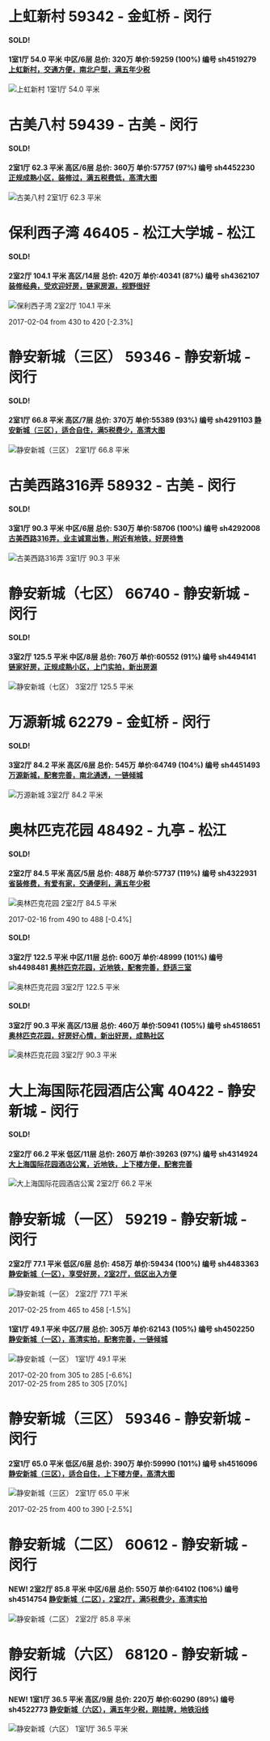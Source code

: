 # 上虹新村 59342 - 金虹桥 - 闵行

#### SOLD!
#### 1室1厅 54.0 平米 中区/6层 总价: 320万 单价:59259 (100%) 编号 sh4519279 [上虹新村，交通方便，南北户型，满五年少税](https://href.li/?http://sh.lianjia.com/ershoufang/sh4519279.html)

![上虹新村 1室1厅 54.0 平米](http://cdn7.dooioo.com/static/img/new-version/default_block.png)



    


# 古美八村 59439 - 古美 - 闵行

#### SOLD!
#### 2室1厅 62.3 平米 高区/6层 总价: 360万 单价:57757 (97%) 编号 sh4452230 [正规成熟小区，装修过，满五税费低，高清大图](https://href.li/?http://sh.lianjia.com/ershoufang/sh4452230.html)

![古美八村 2室1厅 62.3 平米](http://cdn1.dooioo.com/fetch/vp/fy/gi/20161225/db286378-24fb-43a7-9dd5-f7ad94cc4b80.jpg_200x150.jpg)



    


# 保利西子湾 46405 - 松江大学城 - 松江

#### SOLD!
#### 2室2厅 104.1 平米 高区/14层 总价: 420万 单价:40341 (87%) 编号 sh4362107 [装修经典，受欢迎好房，链家房源，视野很好](https://href.li/?http://sh.lianjia.com/ershoufang/sh4362107.html)

![保利西子湾 2室2厅 104.1 平米](http://cdn1.dooioo.com/fetch/vp/fy/gi/20151126/f7f2f080-ab92-4c09-a00a-1a0aada7bc81.jpg_200x150.jpg)

2017-02-04 from 430 to 420 [-2.3%]

    


# 静安新城（三区） 59346 - 静安新城 - 闵行

#### SOLD!
#### 2室1厅 66.8 平米 高区/7层 总价: 370万 单价:55389 (93%) 编号 sh4291103 [静安新城（三区），适合自住，满5税费少，高清大图](https://href.li/?http://sh.lianjia.com/ershoufang/sh4291103.html)

![静安新城（三区） 2室1厅 66.8 平米](http://cdn1.dooioo.com/fetch/vp/fy/gi/20160923/c8a4ae92-db7e-4dd9-94a7-b611d8440eff.jpg_200x150.jpg)



    


# 古美西路316弄 58932 - 古美 - 闵行

#### SOLD!
#### 3室1厅 90.3 平米 中区/6层 总价: 530万 单价:58706 (100%) 编号 sh4292008 [古美西路316弄，业主诚意出售，附近有地铁，好房待售](https://href.li/?http://sh.lianjia.com/ershoufang/sh4292008.html)

![古美西路316弄 3室1厅 90.3 平米](http://cdn1.dooioo.com/fetch/vp/fy/gi/20160923/8cff91ad-48df-4506-a4cd-3aa9031d4d12.jpg_200x150.jpg)



    


# 静安新城（七区） 66740 - 静安新城 - 闵行

#### SOLD!
#### 3室2厅 125.5 平米 中区/8层 总价: 760万 单价:60552 (91%) 编号 sh4494141 [链家好房，正规成熟小区，上门实拍，新出房源](https://href.li/?http://sh.lianjia.com/ershoufang/sh4494141.html)

![静安新城（七区） 3室2厅 125.5 平米](http://cdn1.dooioo.com/fetch/vp/fy/gi/20160531/795a675d-9160-40ef-aff1-605c35aa8820.jpg_200x150.jpg)



    


# 万源新城 62279 - 金虹桥 - 闵行

#### SOLD!
#### 3室2厅 84.2 平米 高区/6层 总价: 545万 单价:64749 (104%) 编号 sh4451493 [万源新城，配套完善，南北通透，一链倾城](https://href.li/?http://sh.lianjia.com/ershoufang/sh4451493.html)

![万源新城 3室2厅 84.2 平米](http://cdn1.dooioo.com/fetch/vp/fy/gi/20161228/19194179-fe10-465c-ac3f-47880450f2e8.jpg_200x150.jpg)



    


# 奥林匹克花园 48492 - 九亭 - 松江

#### SOLD!
#### 2室2厅 84.5 平米 高区/5层 总价: 488万 单价:57737 (119%) 编号 sh4322931 [省装修费，有爱有家，交通便利，满五年少税](https://href.li/?http://sh.lianjia.com/ershoufang/sh4322931.html)

![奥林匹克花园 2室2厅 84.5 平米](http://cdn7.dooioo.com/static/img/new-version/default_block.png)

2017-02-16 from 490 to 488 [-0.4%]

    
#### SOLD!
#### 3室2厅 122.5 平米 中区/11层 总价: 600万 单价:48999 (101%) 编号 sh4498481 [奥林匹克花园，近地铁，配套完善，舒适三室](https://href.li/?http://sh.lianjia.com/ershoufang/sh4498481.html)

![奥林匹克花园 3室2厅 122.5 平米](http://cdn1.dooioo.com/fetch/vp/fy/gi/20170104/28f2dec0-8b9a-48b4-b180-dfcf07bd8a5f.jpg_200x150.jpg)



    
#### SOLD!
#### 3室2厅 90.3 平米 高区/13层 总价: 460万 单价:50941 (105%) 编号 sh4518651 [奥林匹克花园，好房好心情，新出好房，成熟社区](https://href.li/?http://sh.lianjia.com/ershoufang/sh4518651.html)

![奥林匹克花园 3室2厅 90.3 平米](http://cdn7.dooioo.com/static/img/new-version/default_block.png)



    


# 大上海国际花园酒店公寓 40422 - 静安新城 - 闵行

#### SOLD!
#### 2室2厅 66.2 平米 低区/11层 总价: 260万 单价:39263 (97%) 编号 sh4314924 [大上海国际花园酒店公寓，近地铁，上下楼方便，配套完善](https://href.li/?http://sh.lianjia.com/ershoufang/sh4314924.html)

![大上海国际花园酒店公寓 2室2厅 66.2 平米](http://cdn1.dooioo.com/fetch/vp/fy/gi/20161018/de633c82-fc74-40d2-84bb-7c9dc67d956b.jpg_200x150.jpg)



    


# 静安新城（一区） 59219 - 静安新城 - 闵行

#### 2室2厅 77.1 平米 低区/6层 总价: 458万 单价:59434 (100%) 编号 sh4483363 [静安新城（一区），享受好房，2室2厅，低区出入方便](https://href.li/?http://sh.lianjia.com/ershoufang/sh4483363.html)

![静安新城（一区） 2室2厅 77.1 平米](http://cdn1.dooioo.com/fetch/vp/fy/gi/20170205/fcbf7d57-57bc-4776-a15a-3d18b00a3c5a.jpg_200x150.jpg)

2017-02-25 from 465 to 458 [-1.5%]

    
#### 1室1厅 49.1 平米 中区/7层 总价: 305万 单价:62143 (105%) 编号 sh4502250 [静安新城（一区），高清实拍，配套完善，一链倾城](https://href.li/?http://sh.lianjia.com/ershoufang/sh4502250.html)

![静安新城（一区） 1室1厅 49.1 平米](http://cdn1.dooioo.com/fetch/vp/fy/gi/20170211/880c4102-e1a2-4881-a808-405cbb93d690.jpg_200x150.jpg)

2017-02-20 from 305 to 285 [-6.6%]<br />2017-02-25 from 285 to 305 [7.0%]

    


# 静安新城（三区） 59346 - 静安新城 - 闵行

#### 2室1厅 65.0 平米 低区/6层 总价: 390万 单价:59990 (101%) 编号 sh4516096 [静安新城（三区），适合自住，上下楼方便，高清大图](https://href.li/?http://sh.lianjia.com/ershoufang/sh4516096.html)

![静安新城（三区） 2室1厅 65.0 平米](http://cdn1.dooioo.com/fetch/vp/fy/gi/20161029/6da51346-e070-46fc-9be0-51ef43918853.jpg_200x150.jpg)

2017-02-25 from 400 to 390 [-2.5%]

    


# 静安新城（二区） 60612 - 静安新城 - 闵行

#### NEW! 2室2厅 85.8 平米 中区/6层 总价: 550万 单价:64102 (106%) 编号 sh4514754 [静安新城（二区），2室2厅，满5税费少，高清实拍](https://href.li/?http://sh.lianjia.com/ershoufang/sh4514754.html)

![静安新城（二区） 2室2厅 85.8 平米](http://cdn1.dooioo.com/fetch/vp/fy/gi/20170219/76aa9ec0-bcea-4f51-8c04-aaa44727cbb8.jpg_200x150.jpg)

    


# 静安新城（六区） 68120 - 静安新城 - 闵行

#### NEW! 1室1厅 36.5 平米 高区/9层 总价: 220万 单价:60290 (89%) 编号 sh4522773 [静安新城（六区），满五年少税，刚挂牌，地铁沿线](https://href.li/?http://sh.lianjia.com/ershoufang/sh4522773.html)

![静安新城（六区） 1室1厅 36.5 平米](http://cdn1.dooioo.com/fetch/vp/fy/gi/20140722/692a1c8b-ad84-4375-9662-a60e258a6079.jpg_200x150.jpg)

    


